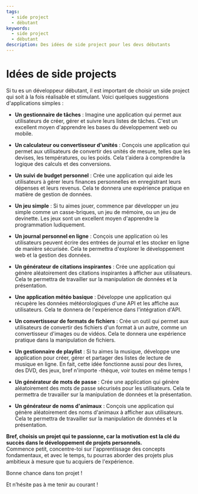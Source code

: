 ```yaml
---
tags:
  - side project
  - débutant
keywords:
  - side project
  - débutant
description: Des idées de side project pour les devs débutants
---
```


# Idées de side projects

Si tu es un développeur débutant, il est important de choisir un side project qui soit à la fois réalisable et stimulant. Voici quelques suggestions d'applications simples :

- **Un gestionnaire de tâches** : Imagine une application qui permet aux utilisateurs de créer, gérer et suivre leurs listes de tâches. C'est un excellent moyen d'apprendre les bases du développement web ou mobile.

- **Un calculateur ou convertisseur d'unités** : Conçois une application qui permet aux utilisateurs de convertir des unités de mesure, telles que les devises, les températures, ou les poids. Cela t'aidera à comprendre la logique des calculs et des conversions.

- **Un suivi de budget personnel** : Crée une application qui aide les utilisateurs à gérer leurs finances personnelles en enregistrant leurs dépenses et leurs revenus. Cela te donnera une expérience pratique en matière de gestion de données.

- **Un jeu simple** : Si tu aimes jouer, commence par développer un jeu simple comme un casse-briques, un jeu de mémoire, ou un jeu de devinette. Les jeux sont un excellent moyen d'apprendre la programmation ludiquement.

- **Un journal personnel en ligne** : Conçois une application où les utilisateurs peuvent écrire des entrées de journal et les stocker en ligne de manière sécurisée. Cela te permettra d'explorer le développement web et la gestion des données.

- **Un générateur de citations inspirantes** : Crée une application qui génère aléatoirement des citations inspirantes à afficher aux utilisateurs. Cela te permettra de travailler sur la manipulation de données et la présentation.

- **Une application météo basique** : Développe une application qui récupère les données météorologiques d'une API et les affiche aux utilisateurs. Cela te donnera de l'expérience dans l'intégration d'API.

- **Un convertisseur de formats de fichiers** : Crée un outil qui permet aux utilisateurs de convertir des fichiers d'un format à un autre, comme un convertisseur d'images ou de vidéos. Cela te donnera une expérience pratique dans la manipulation de fichiers.

- **Un gestionnaire de playlist** : Si tu aimes la musique, développe une application pour créer, gérer et partager des listes de lecture de musique en ligne. En fait, cette idée fonctionne aussi pour des livres, des DVD, des jeux, bref n'importe -thèque, voir toutes en même temps !

- **Un générateur de mots de passe** : Crée une application qui génère aléatoirement des mots de passe sécurisés pour les utilisateurs. Cela te permettra de travailler sur la manipulation de données et la présentation.

- **Un générateur de noms d'animaux** : Conçois une application qui génère aléatoirement des noms d'animaux à afficher aux utilisateurs. Cela te permettra de travailler sur la manipulation de données et la présentation.

**Bref, choisis un projet qui te passionne, car la motivation est la clé du succès dans le développement de projets personnels.**  
Commence petit, concentre-toi sur l'apprentissage des concepts fondamentaux, et avec le temps, tu pourras aborder des projets plus ambitieux à mesure que tu acquiers de l'expérience.

Bonne chance dans ton projet !

Et n’hésite pas à me tenir au courant !
